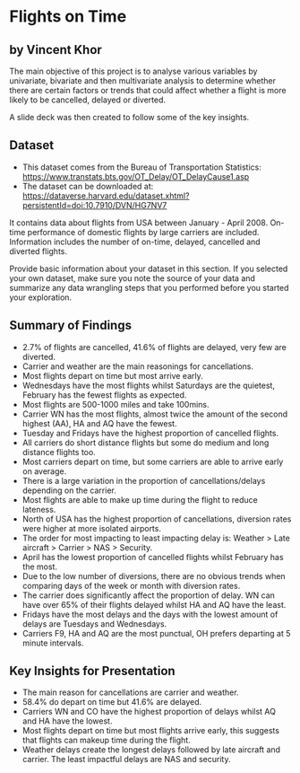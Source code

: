 # Flights on Time
## by Vincent Khor

The main objective of this project is to analyse various variables by univariate, bivariate and then multivariate analysis to determine whether there are certain factors or trends that could affect whether a flight is more likely to be cancelled, delayed or diverted. 

A slide deck was then created to follow some of the key insights. 

## Dataset

- This dataset comes from the Bureau of Transportation Statistics: https://www.transtats.bts.gov/OT_Delay/OT_DelayCause1.asp 
- The dataset can be downloaded at: https://dataverse.harvard.edu/dataset.xhtml?persistentId=doi:10.7910/DVN/HG7NV7

It contains data about flights from USA between January - April 2008. On-time performance of domestic flights by large carriers are included. Information includes the number of on-time, delayed, cancelled and diverted flights.

Provide basic information about your dataset in this section. If you selected your own dataset, make sure you note the source of your data and summarize any data wrangling steps that you performed before you started your exploration.

## Summary of Findings

- 2.7% of flights are cancelled, 41.6% of flights are delayed, very few are diverted.
- Carrier and weather are the main reasonings for cancellations.
- Most flights depart on time but most arrive early.
- Wednesdays have the most flights whilst Saturdays are the quietest, February has the fewest flights as expected.
- Most flights are 500-1000 miles and take 100mins. 
- Carrier WN has the most flights, almost twice the amount of the second highest (AA), HA and AQ have the fewest.
- Tuesday and Fridays have the highest proportion of cancelled flights.
- All carriers do short distance flights but some do medium and long distance flights too.
- Most carriers depart on time, but some carriers are able to arrive early on average.
- There is a large variation in the proportion of cancellations/delays depending on the carrier.
- Most flights are able to make up time during the flight to reduce lateness.
- North of USA has the highest proportion of cancellations, diversion rates were higher at more isolated airports.
- The order for most impacting to least impacting delay is: Weather > Late aircraft > Carrier > NAS > Security.
- April has the lowest proportion of cancelled flights whilst February has the most. 
- Due to the low number of diversions, there are no obvious trends when comparing days of the week or month with diversion rates.
- The carrier does significantly affect the proportion of delay. WN can have over 65% of their flights delayed whilst HA and AQ have the least. 
- Fridays have the most delays and the days with the lowest amount of delays are Tuesdays and Wednesdays.
- Carriers F9, HA and AQ are the most punctual, OH prefers departing at 5 minute intervals.

## Key Insights for Presentation

- The main reason for cancellations are carrier and weather.
- 58.4% do depart on time but 41.6% are delayed.
- Carriers WN and CO have the highest proportion of delays whilst AQ and HA have the lowest.
- Most flights depart on time but most flights arrive early, this suggests that flights can makeup time during the flight.
- Weather delays create the longest delays followed by late aircraft and carrier. The least impactful delays are NAS and security.
